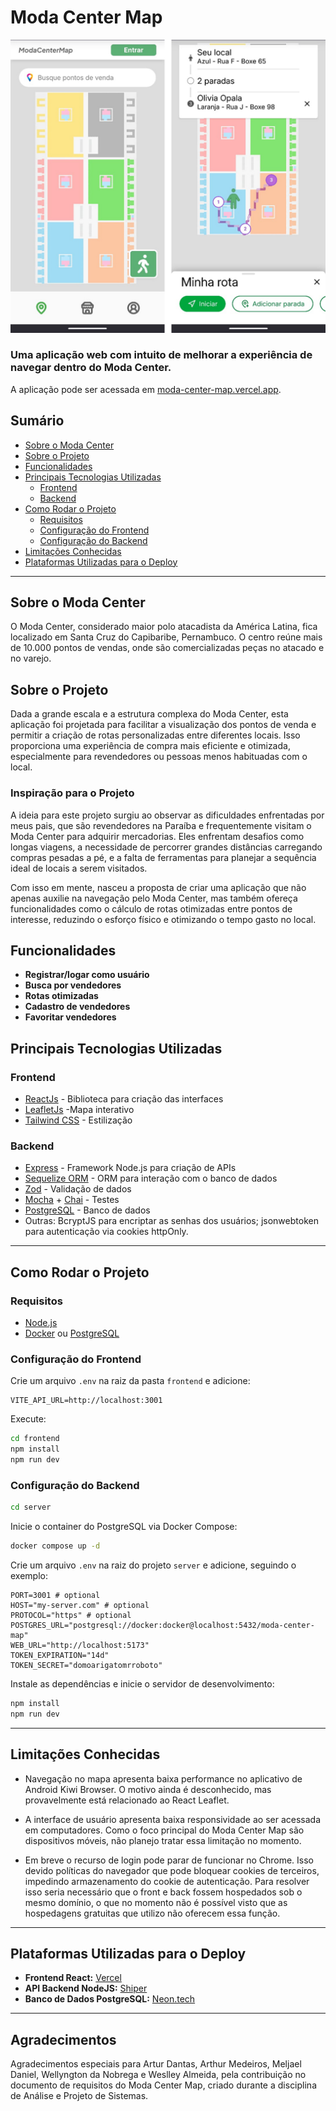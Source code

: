 # Moda Center Map

<a href="https://moda-center-map.vercel.app"><img src="shared/screen.jpg" alt="drawing" width="700"/></a>

### Uma aplicação web com intuito de melhorar a experiência de navegar dentro do Moda Center.

A aplicação pode ser acessada em <a href="https://moda-center-map.vercel.app">moda-center-map.vercel.app<a>.

## Sumário
- [Sobre o Moda Center](#sobre-o-moda-center)
- [Sobre o Projeto](#sobre-o-projeto)
- [Funcionalidades](#funcionalidades)
- [Principais Tecnologias Utilizadas](#principais-tecnologias-utilizadas)
  - [Frontend](#frontend)
  - [Backend](#backend)
- [Como Rodar o Projeto](#como-rodar-o-projeto)
  - [Requisitos](#requisitos)
  - [Configuração do Frontend](#configuração-do-frontend)
  - [Configuração do Backend](#configuração-do-backend)
- [Limitações Conhecidas](#limitações-conhecidas)
- [Plataformas Utilizadas para o Deploy](#plataformas-utilizadas-para-o-deploy)

---

## Sobre o Moda Center
O Moda Center, considerado maior polo atacadista da América Latina, fica localizado em Santa Cruz do Capibaribe, Pernambuco. O centro reúne mais de 10.000 pontos de vendas, onde são comercializadas peças no atacado e no varejo.

## Sobre o Projeto
Dada a grande escala e a estrutura complexa do Moda Center, esta aplicação foi projetada para facilitar a visualização dos pontos de venda e permitir a criação de rotas personalizadas entre diferentes locais. Isso proporciona uma experiência de compra mais eficiente e otimizada, especialmente para revendedores ou pessoas menos habituadas com o local.

### Inspiração para o Projeto

A ideia para este projeto surgiu ao observar as dificuldades enfrentadas por meus pais, que são revendedores na Paraíba e frequentemente visitam o Moda Center para adquirir mercadorias. Eles enfrentam desafios como longas viagens, a necessidade de percorrer grandes distâncias carregando compras pesadas a pé, e a falta de ferramentas para planejar a sequência ideal de locais a serem visitados. 

Com isso em mente, nasceu a proposta de criar uma aplicação que não apenas auxilie na navegação pelo Moda Center, mas também ofereça funcionalidades como o cálculo de rotas otimizadas entre pontos de interesse, reduzindo o esforço físico e otimizando o tempo gasto no local.

## Funcionalidades
- **Registrar/logar como usuário**
- **Busca por vendedores** 
- **Rotas otimizadas** 
- **Cadastro de vendedores** 
- **Favoritar vendedores** 

## Principais Tecnologias Utilizadas
### Frontend
- [ReactJs](https://react.dev/) - Biblioteca para criação das interfaces
- [LeafletJs](https://leafletjs.com/) -Mapa interativo
- [Tailwind CSS](https://tailwindcss.com/) - Estilização 

### Backend
- [Express](https://www.fastify.io/) - Framework Node.js para criação de APIs
- [Sequelize ORM](https://orm.drizzle.team/) - ORM para interação com o banco de dados
- [Zod](https://zod.dev/) - Validação de dados
- [Mocha](https://mochajs.org/) + [Chai](https://www.chaijs.com/) - Testes
- [PostgreSQL](https://www.postgresql.org/) - Banco de dados
- Outras: BcryptJS para encriptar as senhas dos usuários; jsonwebtoken para autenticação via cookies httpOnly.

---

## Como Rodar o Projeto

### Requisitos
- [Node.js](https://nodejs.org/)
- [Docker](https://www.docker.com/) ou [PostgreSQL](https://www.postgresql.org/)

### Configuração do Frontend
Crie um arquivo `.env` na raiz da pasta `frontend` e adicione:
```env
VITE_API_URL=http://localhost:3001
```
Execute:
```sh
cd frontend
npm install
npm run dev
```

### Configuração do Backend
```sh
cd server
```
Inicie o container do PostgreSQL via Docker Compose:
```sh
docker compose up -d
```
Crie um arquivo `.env` na raiz do projeto `server` e adicione, seguindo o exemplo:
```env
PORT=3001 # optional
HOST="my-server.com" # optional
PROTOCOL="https" # optional
POSTGRES_URL="postgresql://docker:docker@localhost:5432/moda-center-map"
WEB_URL="http://localhost:5173"
TOKEN_EXPIRATION="14d"
TOKEN_SECRET="domoarigatomrroboto"
```
Instale as dependências e inicie o servidor de desenvolvimento:
```sh
npm install
npm run dev
```

---

## Limitações Conhecidas
- Navegação no mapa apresenta baixa performance no aplicativo de Android Kiwi Browser. O motivo ainda é desconhecido, mas provavelmente está relacionado ao React Leaflet.

- A interface de usuário apresenta baixa responsividade ao ser acessada em computadores. Como o foco principal do Moda Center Map são dispositivos móveis, não planejo tratar essa limitação no momento.

- Em breve o recurso de login pode parar de funcionar no Chrome. Isso devido políticas do navegador que pode bloquear cookies de terceiros, impedindo armazenamento do cookie de autenticação. Para resolver isso seria necessário que o front e back fossem hospedados sob o mesmo domínio, o que no momento não é possível visto que as hospedagens gratuitas que utilizo não oferecem essa função. 

---

## Plataformas Utilizadas para o Deploy
- **Frontend React:** [Vercel](https://vercel.com/)
- **API Backend NodeJS:** [Shiper](https://shiper.app/)
- **Banco de Dados PostgreSQL:** [Neon.tech](https://neon.tech/)

---

## Agradecimentos

Agradecimentos especiais para Artur Dantas, Arthur Medeiros, Meljael Daniel, Wellyngton da Nobrega e Weslley Almeida, pela contribuição no documento de requisitos do Moda Center Map, criado durante a disciplina de Análise e Projeto de Sistemas.
